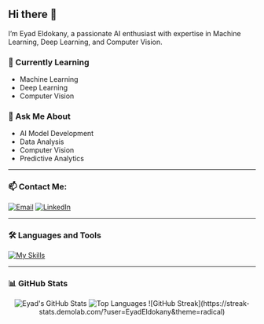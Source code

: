 ## Hi there 👋  
I’m Eyad Eldokany, a passionate AI enthusiast with expertise in Machine Learning, Deep Learning, and Computer Vision.  

### 🌱 Currently Learning  
- Machine Learning  
- Deep Learning  
- Computer Vision  

### 💬 Ask Me About  
- AI Model Development  
- Data Analysis  
- Computer Vision  
- Predictive Analytics  

---

### 📫 Contact Me:

[![Email](https://skillicons.dev/icons?i=gmail)](mailto:eyad.eldokany@gmail.com)
[![LinkedIn](https://skillicons.dev/icons?i=linkedin)](https://www.linkedin.com/in/eyad-eldokany)

---

### 🛠️ Languages and Tools  

[![My Skills](https://skillicons.dev/icons?i=python,sklearn,tensorflow,opencv,flask,java,cpp,mysql,html,css,js,php,arduino,powerbi)](https://skillicons.dev)

---

### 📊 GitHub Stats  

<div align="center">
  <img src="https://github-readme-stats.vercel.app/api?username=EyadEldokany&show_icons=true&theme=radical" alt="Eyad's GitHub Stats" />
  <img src="https://github-readme-stats.vercel.app/api/top-langs/?username=EyadEldokany&layout=compact&theme=radical" alt="Top Languages" />
  ![GitHub Streak](https://streak-stats.demolab.com/?user=EyadEldokany&theme=radical)
</div>  
